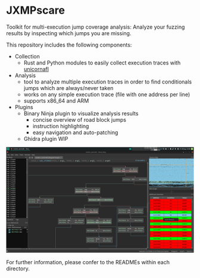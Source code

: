 # JXMPscare
Toolkit for multi-execution jump coverage analysis: Analyze your fuzzing results by inspecting which jumps you are missing.

This repository includes the following components:
* Collection
    * Rust and Python modules to easily collect execution traces with [unicornafl](https://github.com/AFLplusplus/unicornafl)
* Analysis
    * tool to analyze multiple execution traces in order to find conditionals jumps which are always/never taken
    * works on any simple execution trace (file with one address per line)
    * supports x86_64 and ARM
* Plugins
    * Binary Ninja plugin to visualize analysis results
        * concise overview of road block jumps
        * instruction highlighting
        * easy navigation and auto-patching
    * Ghidra plugin WIP

![JXMPscare Binary Ninja Screenshot](./binja.png "Binary Ninja Plugin")


For further information, please confer to the READMEs within each directory.
